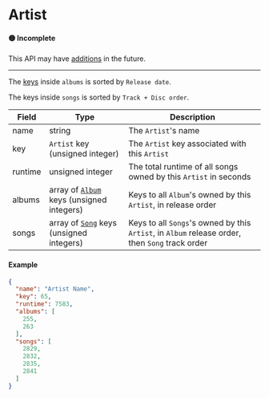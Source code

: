 # Artist

#### 🟡 Incomplete
This API may have [additions](/api-stability/marker.md) in the future.

---

The [keys](/common-objects/key.md) inside `albums` is sorted by `Release date`.

The keys inside `songs` is sorted by `Track + Disc order`.

| Field   | Type                                      | Description |
|---------|-------------------------------------------|-------------|
| name    | string                                    | The `Artist`'s name
| key     | `Artist` key (unsigned integer)           | The `Artist` key associated with this `Artist`
| runtime | unsigned integer                          | The total runtime of all songs owned by this `Artist` in seconds
| albums  | array of [`Album`](/common-objects/album.md) keys (unsigned integers) | Keys to all `Album`'s owned by this `Artist`, in release order
| songs   | array of [`Song`](/common-objects/song.md) keys (unsigned integers)  | Keys to all `Songs`'s owned by this `Artist`, in `Album` release order, then `Song` track order

#### Example
```json
{
  "name": "Artist Name",
  "key": 65,
  "runtime": 7583,
  "albums": [
    255,
    263
  ],
  "songs": [
    2829,
    2832,
    2835,
    2841
  ]
}
```
